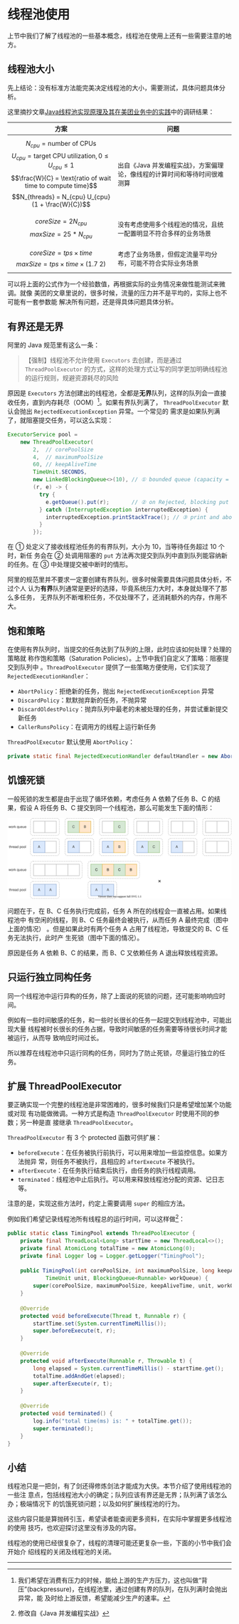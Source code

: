 # 线程池使用

上节中我们了解了线程池的一些基本概念，线程池在使用上还有一些需要注意的地方。

## 线程池大小

先上结论：没有标准方法能完美决定线程池的大小，需要测试，具体问题具体分析。

这里摘抄文章[Java线程池实现原理及其在美团业务中的实践](https://tech.meituan.com/2020/04/02/java-pooling-pratice-in-meituan.html)中的调研结果：

|方案|问题|
|---|---|
|$$N_{cpu} = \text{number of CPUs}$$ $$U_{cpu} = \text{target CPU utilization}, 0 \le U_{cpu} \le 1$$ $$\frac{W}{C} = \text{ratio of wait time to compute time}$$ $$N_{threads} = N_{cpu} U_{cpu} (1 + \frac{W}{C})$$| 出自《Java 并发编程实战》，方案偏理论，像线程的计算时间和等待时间很难测算 |
|$$coreSize = 2 N_{cpu}$$ $$maxSize = 25 * N_{cpu}$$ | 没有考虑使用多个线程池的情况，且统一配置明显不符合多样的业务场景 |
|$$coreSize = tps \times time$$ $$maxSize = tps \times time \times (1.7 \text{~} 2) $$ | 考虑了业务场景，但假定流量平均分布，可能不符合实际业务场景 |

可以将上面的公式作为一个经验数值，再根据实际的业务情况来做性能测试来微调。就像
美团的文章里说的，很多时候，流量的压力并不是平均的，实际上也不可能有一套参数能
解决所有问题，还是得具体问题具体分析。

## 有界还是无界

阿里的 Java 规范里有这么一条：

> 【强制】线程池不允许使用 `Executors` 去创建，而是通过 `ThreadPoolExecutor`
> 的方式，这样的处理方式让写的同学更加明确线程池的运行规则，规避资源耗尽的风险

原因是 `Executors` 方法创建出的线程池，全都是**无界**队列，这样的队列会一直接
收任务，直到内存耗尽（OOM）[^backpressure]。如果有界队列满了，
`ThreadPoolExecutor` 默认会抛出 `RejectedExecutionException` 异常。一个常见的
需求是如果队列满了，就阻塞提交任务，可以这么实现：

```java
ExecutorService pool =
    new ThreadPoolExecutor(
        2,  // corePoolSize
        4,  // maximumPoolSize
        60, // keepAliveTime
        TimeUnit.SECONDS,
        new LinkedBlockingQueue<>(10), // ① bounded queue (capacity = 10)
        (r, e) -> {
          try {
            e.getQueue().put(r);       // ② on Rejected, blocking put
          } catch (InterruptedException interruptedException) {
            interruptedException.printStackTrace(); // ③ print and abort on interrupted
          }
        });
```

在 ① 处定义了接收线程池任务的有界队列，大小为 10，当等待任务超过 10 个时，新任
务会在 ② 处调用阻塞的 `put` 方法再次提交到队列中直到队列能容纳新的任务。在 ③
中处理提交被中断时的情形。

阿里的规范里并不要求一定要创建有界队列，很多时候需要具体问题具体分析，不过个人
认为**有界**队列通常是更好的选择，毕竟系统压力大时，本身就处理不了那么多任务，
无界队列不断堆积任务，不仅处理不了，还消耗额外的内存，作用不大。

## 饱和策略

在使用有界队列时，当提交的任务达到了队列的上限，此时应该如何处理？处理的策略就
称作饱和策略（Saturation Policies）。上节中我们自定义了策略：阻塞提交到队列中
。`ThreadPoolExecutor` 提供了一些策略方便使用，它们实现了
`RejectedExecutionHandler`：

* `AbortPolicy`：拒绝新的任务，抛出 `RejectedExecutionException` 异常
* `DiscardPolicy`：默默抛弃新的任务，不抛异常
* `DiscardOldestPolicy`：抛弃队列中最老的未被处理的任务，并尝试重新提交新任务
* `CallerRunsPolicy`：在调用方的线程上运行新任务

`ThreadPoolExecutor` 默认使用 `AbortPolicy`：

```java
private static final RejectedExecutionHandler defaultHandler = new AbortPolicy();
```

## 饥饿死锁

一般死锁的发生都是由于出现了循环依赖，考虑任务 A 依赖了任务 B、C 的结果，假设
A 将任务 B、C 提交到同一个线程池，那么可能发生下面的情形：

![](ThreadPool-deadlock.svg)

问题在于，在 B、C 任务执行完成前，任务 A 所在的线程会一直被占用。如果线程池中
有空闲的线程，则 B、C 任务最终会被执行，从而任务 A 最终完成（图中上面的情况）
。但是如果此时有两个任务 A 占用了线程池，导致提交的 B、C 任务无法执行，此时产
生死锁（图中下面的情况）。

原因是任务 A 依赖 B、C 的结果，而 B、C 又依赖任务 A 退出释放线程资源。

## 只运行独立同构任务

同一个线程池中运行异构的任务，除了上面说的死锁的问题，还可能影响响应时间。

例如有一些时间敏感的任务，和一些时长很长的任务一起提交到线程池中，可能出现大量
线程被时长很长的任务占据，导致时间敏感的任务需要等待很长时间才能被运行，从而导
致响应时间过长。

所以推荐在线程池中只运行同构的任务，同时为了防止死锁，尽量运行独立的任务。

## 扩展 ThreadPoolExecutor

要正确实现一个完整的线程池是非常困难的，很多时候我们只是希望增加某个功能或对现
有功能做微调。一种方式是构造 `ThreadPoolExecutor` 时使用不同的参数；另一种是直
接继承 `ThreadPoolExecutor`。

`ThreadPoolExecutor` 有 3 个 protected 函数可供扩展：

* `beforeExecute`：在任务被执行前执行，可以用来增加一些监控信息。如果方法抛异
    常，则任务不被执行，且相应的 `afterExecute` 不被执行。
* `afterExecute`：在任务执行结束后执行，由任务的执行线程调用。
* `terminated`：线程池中止后执行。可以用来释放线程池分配的资源、记日志等。

注意的是，实现这些方法时，约定上需要调用 `super` 的相应方法。

例如我们希望记录线程池所有线程总的运行时间，可以这样做[^ref-code]：


```java
public static class TimingPool extends ThreadPoolExecutor {
    private final ThreadLocal<Long> startTime = new ThreadLocal<>();
    private final AtomicLong totalTime = new AtomicLong(0);
    private final Logger log = Logger.getLogger("TimingPool");

    public TimingPool(int corePoolSize, int maximumPoolSize, long keepAliveTime,
            TimeUnit unit, BlockingQueue<Runnable> workQueue) {
        super(corePoolSize, maximumPoolSize, keepAliveTime, unit, workQueue);
    }

    @Override
    protected void beforeExecute(Thread t, Runnable r) {
        startTime.set(System.currentTimeMillis());
        super.beforeExecute(t, r);
    }

    @Override
    protected void afterExecute(Runnable r, Throwable t) {
        long elapsed = System.currentTimeMillis() - startTime.get();
        totalTime.addAndGet(elapsed);
        super.afterExecute(r, t);
    }

    @Override
    protected void terminated() {
        log.info("total time(ms) is: " + totalTime.get());
        super.terminated();
    }
}
```

## 小结

线程池只是一把剑，有了剑还得修炼剑法才能成为大侠。本节介绍了使用线程池的一些注
意点，包括线程池大小的确定；队列应该有界还是无界；队列满了该怎么办；极端情况下
的饥饿死锁问题；以及如何扩展线程池的行为。

这些内容只能是算抛砖引玉，希望读者能查阅更多资料，在实际中掌握更多线程池的使用
技巧，也欢迎探讨这里没有涉及的内容。

线程池的使用已经很复杂了，线程的清理可能还更复杂一些，下面的小节中我们会开始介
绍线程的关闭及线程池的关闭。

---

[^backpressure]: 我们希望在消费有压力的时候，能给上游的生产方压力，这也叫做“背
  压”(backpressure)，在线程池里，通过创建有界的队列，在队列满时会抛出异常，能
  及时给上游反馈，希望能减少生产的速率。

[^ref-code]: 修改自《Java 并发编程实战》
